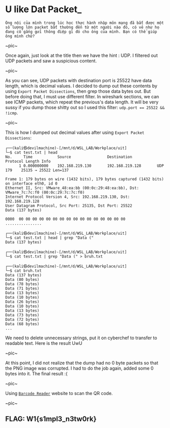 # **U like Dat Packet_**

```
Ông nội của mình trong lúc học thực hành nhập môn mạng đã bắt được một số lượng lớn packet bất thường đến từ một người nào đó, có vẻ như họ đang cố gắng gửi thông điệp gì đó cho ông của mình. Bạn có thể giúp ông mình chứ?
```
~pic~

Once again, just look at the title then we have the hint : UDP. I filtered out UDP packets and saw a suspicious content. 

~pic~

As you can see, UDP packets with destination port is 25522 have data length, which is decimal values. I decided to dump out these contents by using `Export Packet Dissections`, then grep those data bytes out. But before doing that, I must use different filter. In wireshark sections, we can see ICMP packets, which repeat the previous's data length. It will be very sussy if you dump those shitty out so I used this filter: `udp.port == 25522 && !icmp`. 

~pic~

This is how I dumped out decimal values after using `Export Packet Dissections`:

```
┌──(kali㉿devilmachine)-[/mnt/d/WSL_LAB/Workplace/uit]
└─$ cat test.txt | head
No.     Time           Source                Destination           Protocol Length Info
      1 0.000000000    192.168.219.130       192.168.219.128       UDP      179    25135 → 25522 Len=137

Frame 1: 179 bytes on wire (1432 bits), 179 bytes captured (1432 bits) on interface eth0, id 0
Ethernet II, Src: VMware_48:ea:bb (00:0c:29:48:ea:bb), Dst: VMware_7c:7c:f0 (00:0c:29:7c:7c:f0)
Internet Protocol Version 4, Src: 192.168.219.130, Dst: 192.168.219.128
User Datagram Protocol, Src Port: 25135, Dst Port: 25522
Data (137 bytes)

0000  00 00 00 00 00 00 00 00 00 00 00 00 00 00 00 00   ................

┌──(kali㉿devilmachine)-[/mnt/d/WSL_LAB/Workplace/uit]
└─$ cat test.txt | head | grep "Data ("
Data (137 bytes)

┌──(kali㉿devilmachine)-[/mnt/d/WSL_LAB/Workplace/uit]
└─$ cat test.txt | grep "Data (" > bruh.txt

┌──(kali㉿devilmachine)-[/mnt/d/WSL_LAB/Workplace/uit]
└─$ cat bruh.txt
Data (137 bytes)
Data (80 bytes)
Data (78 bytes)
Data (71 bytes)
Data (13 bytes)
Data (10 bytes)
Data (26 bytes)
Data (10 bytes)
Data (13 bytes)
Data (73 bytes)
Data (72 bytes)
Data (68 bytes)
...
```

We need to delete unnecessary strings, put it on cyberchef to transfer to readable text. Here is the result UwU

~pic~

At this point, I did not realize that the dump had no 0 byte packets so that the PNG image was corrupted. I had to do the job again, added some 0 bytes into it. The final result :( 

~pic~ 

Using [`Barcode Reader`](https://online-barcode-reader.inliteresearch.com/) website to scan the QR code.

~pic~

## FLAG: W1{s1mpl3_n3tw0rk}





